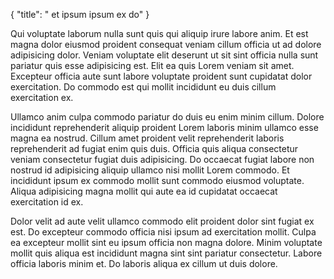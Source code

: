 {
  "title": " et ipsum ipsum ex do"
}

Qui voluptate laborum nulla sunt quis qui aliquip irure labore anim. Et est magna dolor eiusmod proident consequat veniam cillum officia ut ad dolore adipisicing dolor. Veniam voluptate elit deserunt ut sit sint officia nulla sunt pariatur quis esse adipisicing est. Elit ea quis Lorem veniam sit amet. Excepteur officia aute sunt labore voluptate proident sunt cupidatat dolor exercitation. Do commodo est qui mollit incididunt eu duis cillum exercitation ex.

Ullamco anim culpa commodo pariatur do duis eu enim minim cillum. Dolore incididunt reprehenderit aliquip proident Lorem laboris minim ullamco esse magna ea nostrud. Cillum amet proident velit reprehenderit laboris reprehenderit ad fugiat enim quis duis. Officia quis aliqua consectetur veniam consectetur fugiat duis adipisicing. Do occaecat fugiat labore non nostrud id adipisicing aliquip ullamco nisi mollit Lorem commodo. Et incididunt ipsum ex commodo mollit sunt commodo eiusmod voluptate. Aliqua adipisicing magna mollit qui aute ea id cupidatat occaecat exercitation id ex.

Dolor velit ad aute velit ullamco commodo elit proident dolor sint fugiat ex est. Do excepteur commodo officia nisi ipsum ad exercitation mollit. Culpa ea excepteur mollit sint eu ipsum officia non magna dolore. Minim voluptate mollit quis aliqua est incididunt magna sint sint pariatur consectetur. Labore officia laboris minim et. Do laboris aliqua ex cillum ut duis dolore.